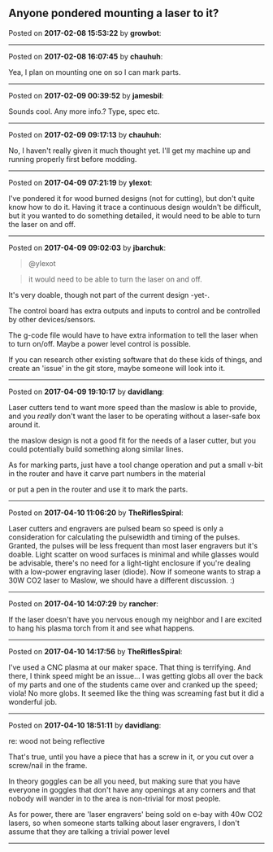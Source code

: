 ## Anyone pondered mounting a laser to it?
Posted on **2017-02-08 15:53:22** by **growbot**:



---

Posted on **2017-02-08 16:07:45** by **chauhuh**:

Yea, I plan on mounting one on so I can mark parts.

---

Posted on **2017-02-09 00:39:52** by **jamesbil**:

Sounds cool. Any more info.? Type, spec etc.

---

Posted on **2017-02-09 09:17:13** by **chauhuh**:

No, I haven't really given it much thought yet. I'll get my machine up and running properly first before modding.

---

Posted on **2017-04-09 07:21:19** by **ylexot**:

I've pondered it for wood burned designs (not for cutting), but don't quite know how to do it. Having it trace a continuous design wouldn't be difficult, but it you wanted to do something detailed, it would need to be able to turn the laser on and off.

---

Posted on **2017-04-09 09:02:03** by **jbarchuk**:

> @ylexot

> it would need to be able to turn the laser on and off.

It's very doable, though not part of the current design -yet-.

The control board has extra outputs and inputs to control and be controlled by other devices/sensors.

The g-code file would have to have extra information to tell the laser when to turn on/off. Maybe a power level control is possible.

If you can research other existing software that do these kids of things, and create an 'issue' in the git store, maybe someone will look into it.

---

Posted on **2017-04-09 19:10:17** by **davidlang**:

Laser cutters tend to want more speed than the maslow is able to provide, and you _really_ don't want the laser to be operating without a laser-safe box around it.



the maslow design is not a good fit for the needs of a laser cutter, but you could potentially build something along similar lines.



As for marking parts, just have a tool change operation and put a small v-bit in the router and have it carve part numbers in the material



or put a pen in the router and use it to mark the parts.

---

Posted on **2017-04-10 11:06:20** by **TheRiflesSpiral**:

Laser cutters and engravers are pulsed beam so speed is only a consideration for calculating the pulsewidth and timing of the pulses. Granted, the pulses will be less frequent than most laser engravers but it's doable. Light scatter on wood surfaces is minimal and while glasses would be advisable, there's no need for a light-tight enclosure if you're dealing with a low-power engraving laser (diode). Now if someone wants to strap a 30W CO2 laser to Maslow, we should have a different discussion. :)

---

Posted on **2017-04-10 14:07:29** by **rancher**:

If the laser doesn't have you nervous enough my neighbor and I are excited to hang his plasma torch from it and see what happens.

---

Posted on **2017-04-10 14:17:56** by **TheRiflesSpiral**:

I've used a CNC plasma at our maker space. That thing is terrifying. And there, I think speed might be an issue... I was getting globs all over the back of my parts and one of the students came over and cranked up the speed; viola! No more globs. It seemed like the thing was screaming fast but it did a wonderful job.

---

Posted on **2017-04-10 18:51:11** by **davidlang**:

re: wood not being reflective



That's true, until you have a piece that has a screw in it, or you cut over a screw/nail in the frame.



In theory goggles can be all you need, but making sure that you have everyone in goggles that don't have any openings at any corners and that nobody will wander in to the area is non-trivial for most people.



As for power, there are 'laser engravers' being sold on e-bay with 40w CO2 lasers, so when someone starts talking about laser engravers, I don't assume that they are talking a trivial power level

---

